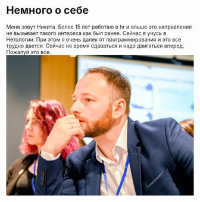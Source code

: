 # Немного о себе
Меня зовут Никита. Более 15 лет работаю в hr и ольше это направление не вызывает такого интереса как был ранее. Сейчас я учусь в Нетологии. При этом я очень далек от программирования и это все трудно дается. Сейчас не время сдаваться и надо двигаться вперед. Пожалуй это все.
<img src="36.jpg.webp">